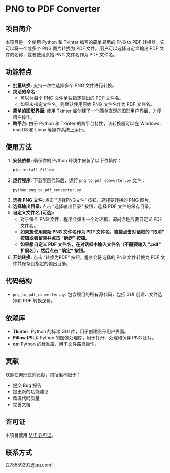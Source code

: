 # PNG to PDF Converter

## 项目简介

本项目是一个使用 Python 和 Tkinter 编写的简单易用的 PNG to PDF 转换器。它可以将一个或多个 PNG 图片转换为 PDF 文件。用户可以选择自定义输出 PDF 文件的名称，或者使用原始 PNG 文件名作为 PDF 文件名。

## 功能特点

*   **批量转换:** 支持一次性选择多个 PNG 文件进行转换。
*   **灵活的命名:**
    *   可以为每个 PNG 文件单独指定输出的 PDF 文件名。
    *   如果未指定文件名，则默认使用原始 PNG 文件名作为 PDF 文件名。
*   **简单的图形界面:** 使用 Tkinter 库创建了一个简单直观的图形用户界面，方便用户操作。
*   **跨平台:** 由于 Python 和 Tkinter 的跨平台特性，该转换器可以在 Windows、macOS 和 Linux 等操作系统上运行。

## 使用方法

1.  **安装依赖:** 确保你的 Python 环境中安装了以下依赖库：
    ```bash
    pip install Pillow
    ```
2.  **运行程序:**  下载项目代码后，运行 `png_to_pdf_converter.py` 文件：
    ```bash
    python png_to_pdf_converter.py
    ```
3.  **选择 PNG 文件:** 点击 "选择PNG文件" 按钮，选择要转换的 PNG 图片。
4.  **选择输出目录:** 点击 "选择输出目录" 按钮，选择 PDF 文件的保存目录。
5.  **自定义文件名 (可选):**
    *   对于每个 PNG 文件，程序会弹出一个对话框，询问你是否要自定义 PDF 文件名。
    *   **如果想使用原始 PNG 文件名作为 PDF 文件名，直接点击对话框的 "取消" 按钮或者留空并点击 "确定" 按钮。**
    *   **如果想自定义 PDF 文件名，在对话框中输入文件名（不需要输入 ".pdf" 扩展名），然后点击 "确定" 按钮。**
6.  **开始转换:** 点击 "转换为PDF" 按钮，程序会将选择的 PNG 文件转换为 PDF 文件并保存到指定的输出目录。

## 代码结构

*   `png_to_pdf_converter.py`:  包含项目的所有源代码，包括 GUI 创建、文件选择和 PDF 转换逻辑。

## 依赖库

*   **Tkinter:**  Python 的标准 GUI 库，用于创建图形用户界面。
*   **Pillow (PIL):**  Python 的图像处理库，用于打开、处理和保存 PNG 图片。
*   **os:** Python 的标准库，用于文件路径操作。

## 贡献

欢迎任何形式的贡献，包括但不限于：

*   提交 Bug 报告
*   提出新的功能建议
*   改进代码质量
*   完善文档

## 许可证

本项目使用 [MIT 许可证](LICENSE)。

## 联系方式

[275559292@qq.com] 


